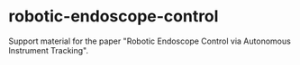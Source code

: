 # robotic-endoscope-control
Support material for the paper "Robotic Endoscope Control via Autonomous Instrument Tracking".

